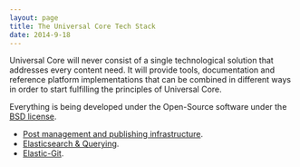 ```yaml
---
layout: page
title: The Universal Core Tech Stack
date: 2014-9-18
---
```


Universal Core will never consist of a single technological solution that
addresses every content need. It will provide tools, documentation and
reference platform implementations that can be combined in different ways
in order to start fulfilling the principles of Universal Core.

Everything is being developed under the Open-Source software under the
[BSD license](https://github.com/praekelt/unicore/blob/develop/LICENSE).

- [Post management and publishing infrastructure]({{site.baseurl}}/stack/publishing-infrastructure.html).
- [Elasticsearch & Querying]({{site.baseurl}}/stack/elasticsearch-querying.html).
- [Elastic-Git]({{site.baseurl}}/stack/elastic-git.html).
